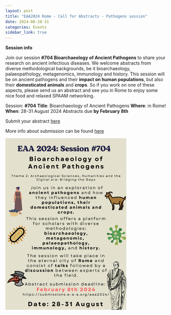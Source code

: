 ```yaml
---
layout: post
title: "EAA2024 Rome - Call for Abstracts - Pathogens session"
date: 2024-08-28-31
categories: Events
sidebar_link: true
---
```


**Session info**

Join our session **#704 Bioarchaeology of Ancient Pathogens** to share your research on ancient infectious diseases. We welcome abstracts from diverse methodological backgrounds, be it bioarchaeology, palaeopathology, metagenomics, immunology and history.
This session will be on ancient pathogens and their **impact on human populations**, but also their **domesticated animals** and **crops**. So if you work on one of these aspects, please send us an abstract and see you in Rome to enjoy some nice food and relaxed SPAAM networking.

Session: **#704**
**Title**: Bioarchaeology of Ancient Pathogens
**Where**: in Rome!
**When**: 28-31 August 2024
Abstracts due **by February 8th**

Submit your abstract [here](https://submissions.e-a-a.org/eaa2024/)

More info about submission can be found [here](https://www.e-a-a.org/EAA2024)

<img src="/assets/media/EAA_2024_pathogens.png" class="left" width="75%" >
